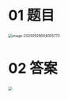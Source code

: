 # 01 题目

<img src="https://cvp.oss-cn-shanghai.aliyuncs.com/202509290040818.png" alt="image-20250929004005773" style="zoom:50%;" />



# 02 答案

<img src="https://cvp.oss-cn-shanghai.aliyuncs.com/202509290047411.png" style="zoom:50%;" />
